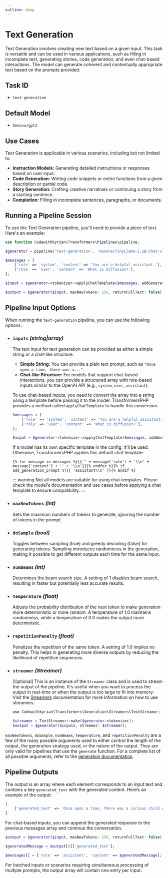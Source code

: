 ```yaml
---
outline: deep
---
```


# Text Generation

Text Generation involves creating new text based on a given input. This task is versatile and can be used in various
applications, such as filling in incomplete text, generating stories, code generation, and even chat-based interactions.
The model can generate coherent and contextually appropriate text based on the prompts provided.

## Task ID

- `text-generation`

## Default Model

- `Xenova/gpt2`

## Use Cases

Text Generation is applicable in various scenarios, including but not limited to:

- **Instruction Models:** Generating detailed instructions or responses based on user input.
- **Code Generation:** Writing code snippets or entire functions from a given description or partial code.
- **Story Generation:** Crafting creative narratives or continuing a story from a starting sentence.
- **Completion:** Filling in incomplete sentences, paragraphs, or documents.

## Running a Pipeline Session

To use the Text Generation pipeline, you'll need to provide a piece of text. Here's an example:

```php
use function Codewithkyrian\Transformers\Pipelines\pipeline;

$generator = pipeline('text-generation', 'Xenova/TinyLlama-1.1B-Chat-v1.0');

$messages = [
    ['role' => 'system', 'content' => 'You are a helpful assistant.'],
    ['role' => 'user', 'content' => 'What is diffusion?'],
];

$input = $generator->tokenizer->applyChatTemplate($messages, addGenerationPrompt: true, tokenize: false);

$output = $generator($input, maxNewTokens: 256, returnFullText: false);
```

## Pipeline Input Options

When running the `text-generation` pipeline, you can use the following options:

- ### `inputs` *(string|array)*
  The text input for text generation can be provided as either a simple string or a chat-like structure.

    - **Simple String:** You can provide a plain text prompt, such as `"Once upon a time, there was a..."`.
    - **Chat-like Structure:** For models that support chat-based interactions, you can provide a structured array with
      role-based inputs similar to the OpenAI API (e.g., `system`, `user`, `assistant`).

  To use chat-based inputs, you need to convert the array into a string using a template before passing it to the model.
  TransformersPHP provides a method called `applyChatTemplate` to handle this conversion.

  ```php
  $messages = [
      ['role' => 'system', 'content' => 'You are a helpful assistant.'],
      ['role' => 'user', 'content' => 'What is diffusion?'],
  ];
  
  $input = $generator->tokenizer->applyChatTemplate($messages, addGenerationPrompt: true, tokenize: false);
  ```

  If a model has its own specific template in the config, it'll be used. Otherwise, TransformersPHP applies this default
  chat template:

  ```jinja
  {% for message in messages %}{{'' + message['role'] + '\\n' + message['content'] + '' + '\\n'}}{% endfor %}{% if add_generation_prompt %}{{ 'assistant\\n' }}{% endif %}
  ```

  ::: warning
  Not all models are suitable for using chat templates. Please check the model’s documentation and use cases before
  applying a chat template to ensure compatibility.
  :::

- ### `maxNewTokens` *(int)*
  Sets the maximum numbers of tokens to generate, ignoring the number of tokens in the prompt.

- ### `doSample` *(bool)*
  Toggles between sampling (true) and greedy decoding (false) for generating tokens. Sampling introduces randomness in
  the generation, making it possible to get different outputs each time for the same input.

- ### `numBeams` *(int)*
  Determines the beam search size. A setting of 1 disables beam search, resulting in faster but potentially less
  accurate results.

- ### `temperature` *(float)*
  Adjusts the probability distribution of the next token to make generation more deterministic or more random. A
  temperature of 1.0 maintains randomness, while a temperature of 0.0 makes the output more deterministic.

- ### `repetitionPenalty` *(float)*
  Penalizes the repetition of the same token. A setting of 1.0 implies no penalty. This helps in generating more diverse
  outputs by reducing the likelihood of repetitive sequences.

- ### `streamer` *(Streamer)*
  [Optional] This is an instance of the `Streamer` class and is used to stream the output of the pipeline. It's useful
  when you want to process the output in real-time or when the output is too large to fit into memory. Visit
  the [Streamers](/utils/generation#streamers) documentation for more information on how to use streamers.

  ```php
  use Codewithkyrian\Transformers\Generation\Streamers\TextStreamer;
  
  $streamer = TextStreamer::make($generator->tokenizer);
  $output = $generator($inputs, streamer: $streamer);
  ```

`maxNewTokens`, `doSample`, `numBeams`, `temperature`, and `repetitionPenalty` are a few of the many possible arguments
used to either control the length of the output, the generation strategy used, or the nature of the output. They are
only valid for pipelines that use the `generate` function. For a complete list of all possible arguments, refer to
the [generation documentation](/utils/generation).

## Pipeline Outputs

The output is an array where each element corresponds to an input text and contains a key `generated_text` with the
generated content. Here’s an example of the output:

```php
[
    ['generated_text' => 'Once upon a time, there was a curious child who wanted to explore the world. She packed her bag and set off on an adventure that would take her to the most amazing places...']
]
```

For chat-based inputs, you can append the generated response to the previous messages array and continue the
conversation.

```php
$output = $generator($input, maxNewTokens: 256, returnFullText: false);

$generatedMessage = $output[0]['generated_text'];

$messages[] = ['role' => 'assistant', 'content' => $generatedMessage];
```

For batched inputs or scenarios requiring simultaneous processing of multiple prompts, the output array will contain one
entry per input.